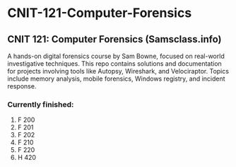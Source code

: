 # CNIT-121-Computer-Forensics

## CNIT 121: Computer Forensics (Samsclass.info)
A hands-on digital forensics course by Sam Bowne, focused on real-world investigative techniques. This repo contains solutions and documentation for projects involving tools like Autopsy, Wireshark, and Velociraptor. Topics include memory analysis, mobile forensics, Windows registry, and incident response.
### Currently finished: 
1. F 200
2. F 201
3. F 202
4. F 210
5. F 220
6. H 420
